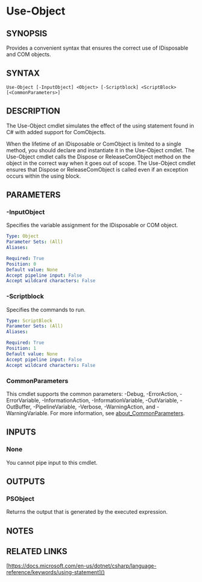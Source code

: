 ﻿---
external help file: ScriptFramework-help.xml
Module Name: ScriptFramework
online version: https://github.com/PoshAJ/PoshToolbox/blob/main/docs/Use-Object.md
schema: 2.0.0
---

# Use-Object

## SYNOPSIS
Provides a convenient syntax that ensures the correct use of IDisposable and COM objects.

## SYNTAX

```
Use-Object [-InputObject] <Object> [-Scriptblock] <ScriptBlock> [<CommonParameters>]
```

## DESCRIPTION
The Use-Object cmdlet simulates the effect of the using statement found in C# with added support for ComObjects.

When the lifetime of an IDisposable or ComObject is limited to a single method, you should declare and instantiate it in the Use-Object cmdlet. The Use-Object cmdlet calls the Dispose or ReleaseComObject method on the object in the correct way when it goes out of scope. The Use-Object cmdlet ensures that Dispose or ReleaseComObject is called even if an exception occurs within the using block.

## PARAMETERS

### -InputObject
Specifies the variable assignment for the IDisposable or COM object.

```yaml
Type: Object
Parameter Sets: (All)
Aliases:

Required: True
Position: 0
Default value: None
Accept pipeline input: False
Accept wildcard characters: False
```

### -Scriptblock
Specifies the commands to run.

```yaml
Type: ScriptBlock
Parameter Sets: (All)
Aliases:

Required: True
Position: 1
Default value: None
Accept pipeline input: False
Accept wildcard characters: False
```

### CommonParameters
This cmdlet supports the common parameters: -Debug, -ErrorAction, -ErrorVariable, -InformationAction, -InformationVariable, -OutVariable, -OutBuffer, -PipelineVariable, -Verbose, -WarningAction, and -WarningVariable. For more information, see [about_CommonParameters](http://go.microsoft.com/fwlink/?LinkID=113216).

## INPUTS

### None
You cannot pipe input to this cmdlet.

## OUTPUTS

### PSObject
Returns the output that is generated by the executed expression.

## NOTES

## RELATED LINKS
[https://docs.microsoft.com/en-us/dotnet/csharp/language-reference/keywords/using-statement]()
